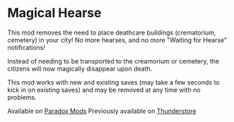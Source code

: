 # Magical Hearse
 
This mod removes the need to place deathcare buildings (crematorium, cemetery) in your city! No more hearses, and no more "Waiting for Hearse" notifications!

Instead of needing to be transported to the creamorium or cemetery, the citizens will now magically disappear upon death.

This mod works with new and existing saves (may take a few seconds to kick in on existing saves) and may be removed at any time with no problems.

Available on [Paradox Mods](https://mods.paradoxplaza.com/mods/75102/Windows)
Previously available on [Thunderstore](https://thunderstore.io/c/cities-skylines-ii/p/Wayzware/Magical_Hearse/)

